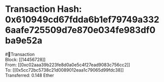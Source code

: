 
Transaction Hash: 0x610949cd67fdda6b1ef79749a3326aafe725509d7e870e034fe983df0ba9e52a
====================================================================================
  
#💸Transaction  
Block: [[14456728]]  
From: [[0xc02aaa39b223fe8d0a0e5c4f27ead9083c756cc2]]  
To: [[0x5cc72bc5738c21d0089012eaa1c79065d99fdc38]]  
Transferred: 0.148 Ether